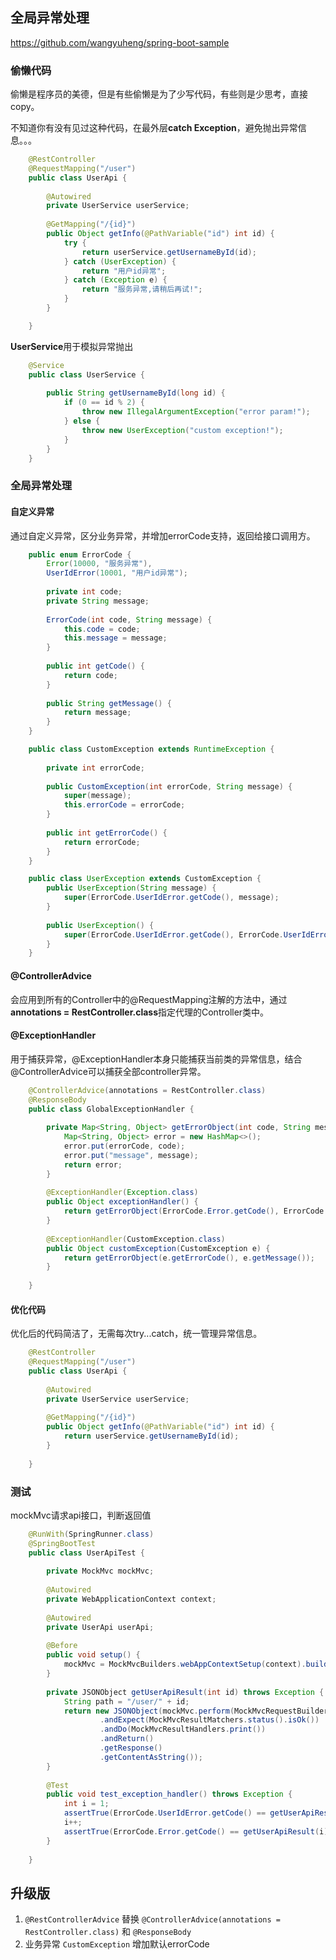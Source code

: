 ## 全局异常处理

https://github.com/wangyuheng/spring-boot-sample

### 偷懒代码

偷懒是程序员的美德，但是有些偷懒是为了少写代码，有些则是少思考，直接copy。

不知道你有没有见过这种代码，在最外层**catch Exception**，避免抛出异常信息。。。

```java
    @RestController
    @RequestMapping("/user")
    public class UserApi {
    
        @Autowired
        private UserService userService;
    
        @GetMapping("/{id}")
        public Object getInfo(@PathVariable("id") int id) {
            try {
                return userService.getUsernameById(id);
            } catch (UserException) {
                return "用户id异常";
            } catch (Exception e) {
                return "服务异常,请稍后再试!";
            }
        }

    }
```

**UserService**用于模拟异常抛出
```java
    @Service
    public class UserService {
    
        public String getUsernameById(long id) {
            if (0 == id % 2) {
                throw new IllegalArgumentException("error param!");
            } else {
                throw new UserException("custom exception!");
            }
        }
    }
```

### 全局异常处理

#### 自定义异常

通过自定义异常，区分业务异常，并增加errorCode支持，返回给接口调用方。

```java
    public enum ErrorCode {
        Error(10000, "服务异常"),
        UserIdError(10001, "用户id异常");
    
        private int code;
        private String message;
    
        ErrorCode(int code, String message) {
            this.code = code;
            this.message = message;
        }
    
        public int getCode() {
            return code;
        }
    
        public String getMessage() {
            return message;
        }
    }
```

```java
    public class CustomException extends RuntimeException {
    
        private int errorCode;
    
        public CustomException(int errorCode, String message) {
            super(message);
            this.errorCode = errorCode;
        }
    
        public int getErrorCode() {
            return errorCode;
        }
    }
```

```java
    public class UserException extends CustomException {
        public UserException(String message) {
            super(ErrorCode.UserIdError.getCode(), message);
        }
    
        public UserException() {
            super(ErrorCode.UserIdError.getCode(), ErrorCode.UserIdError.getMessage());
        }
    }
```

#### @ControllerAdvice

会应用到所有的Controller中的@RequestMapping注解的方法中，通过**annotations = RestController.class**指定代理的Controller类中。

#### @ExceptionHandler

用于捕获异常，@ExceptionHandler本身只能捕获当前类的异常信息，结合@ControllerAdvice可以捕获全部controller异常。

```java
    @ControllerAdvice(annotations = RestController.class)
    @ResponseBody
    public class GlobalExceptionHandler {
    
        private Map<String, Object> getErrorObject(int code, String message) {
            Map<String, Object> error = new HashMap<>();
            error.put(errorCode, code);
            error.put("message", message);
            return error;
        }
    
        @ExceptionHandler(Exception.class)
        public Object exceptionHandler() {
            return getErrorObject(ErrorCode.Error.getCode(), ErrorCode.Error.getMessage());
        }
    
        @ExceptionHandler(CustomException.class)
        public Object customException(CustomException e) {
            return getErrorObject(e.getErrorCode(), e.getMessage());
        }
    
    }
```

#### 优化代码

优化后的代码简洁了，无需每次try...catch，统一管理异常信息。

```java
    @RestController
    @RequestMapping("/user")
    public class UserApi {
    
        @Autowired
        private UserService userService;
    
        @GetMapping("/{id}")
        public Object getInfo(@PathVariable("id") int id) {
            return userService.getUsernameById(id);
        }
        
    }
```

### 测试

mockMvc请求api接口，判断返回值

```java
    @RunWith(SpringRunner.class)
    @SpringBootTest
    public class UserApiTest {
    
        private MockMvc mockMvc;
    
        @Autowired
        private WebApplicationContext context;
    
        @Autowired
        private UserApi userApi;
    
        @Before
        public void setup() {
            mockMvc = MockMvcBuilders.webAppContextSetup(context).build();
        }
    
        private JSONObject getUserApiResult(int id) throws Exception {
            String path = "/user/" + id;
            return new JSONObject(mockMvc.perform(MockMvcRequestBuilders.get(path))
                    .andExpect(MockMvcResultMatchers.status().isOk())
                    .andDo(MockMvcResultHandlers.print())
                    .andReturn()
                    .getResponse()
                    .getContentAsString());
        }
    
        @Test
        public void test_exception_handler() throws Exception {
            int i = 1;
            assertTrue(ErrorCode.UserIdError.getCode() == getUserApiResult(i).getInt("code"));
            i++;
            assertTrue(ErrorCode.Error.getCode() == getUserApiResult(i).getInt("code"));
        }
    
    }
```

## 升级版

1. `@RestControllerAdvice` 替换 `@ControllerAdvice(annotations = RestController.class)` 和 `@ResponseBody`
2. 业务异常 `CustomException` 增加默认errorCode

